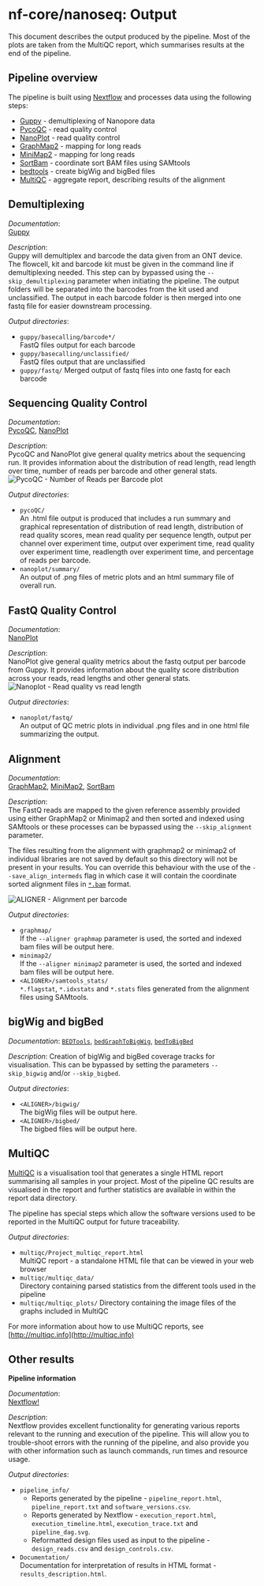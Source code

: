 # nf-core/nanoseq: Output

This document describes the output produced by the pipeline. Most of the plots are taken from the MultiQC report, which summarises results at the end of the pipeline.

## Pipeline overview

The pipeline is built using [Nextflow](https://www.nextflow.io/) and processes data using the following steps:

* [Guppy](#guppy) - demultiplexing of Nanopore data
* [PycoQC](#pycoqc) - read quality control
* [NanoPlot](#nanoplot) - read quality control
* [GraphMap2](#graphmap2) - mapping for long reads
* [MiniMap2](#minimap2) - mapping for long reads
* [SortBam](#sortbam) - coordinate sort BAM files using SAMtools
* [bedtools](#bedtools) - create bigWig and bigBed files 
* [MultiQC](#multiqc) - aggregate report, describing results of the alignment

## Demultiplexing

*Documentation*:  
[Guppy](https://nanoporetech.com/nanopore-sequencing-data-analysis)

*Description*:  
Guppy will demultiplex and barcode the data given from an ONT device. The flowcell, kit and barcode kit must be given in the command line if demultiplexing needed. This step can by bypassed using the `--skip_demultiplexing` parameter when initiating the pipeline. The output folders will be separated into the barcodes from the kit used and unclassified. The output in each barcode folder is then merged into one fastq file for easier downstream processing.

*Output directories*:

* `guppy/basecalling/barcode*/`  
  FastQ files output for each barcode
* `guppy/basecalling/unclassified/`  
  FastQ files output that are unclassified
* `guppy/fastq/`
  Merged output of fastq files into one fastq for each barcode

## Sequencing Quality Control

*Documentation*:  
[PycoQC](https://github.com/a-slide/pycoQC), [NanoPlot](https://github.com/wdecoster/NanoPlot)

*Description*:  
PycoQC and NanoPlot give general quality metrics about the sequencing run. It provides information about the distribution of read length, read length over time, number of reads per barcode and other general stats.
![PycoQC - Number of Reads per Barcode plot](images/NumberofReadsperBarcode.png)

*Output directories*:

* `pycoQC/`  
  An .html file output is produced that includes a run summary and graphical representation of distribution of read length, distribution of read quality scores, mean read quality per sequence length, output per channel over experiment time, output over experiment time, read quality over experiment time, readlength over experiment time, and percentage of reads per barcode.
* `nanoplot/summary/`  
  An output of .png files of metric plots and an html summary file of overall run.

## FastQ Quality Control
*Documentation*:  
[NanoPlot](https://github.com/wdecoster/NanoPlot)

*Description*:  
NanoPlot give general quality metrics about the fastq output per barcode from Guppy. It provides information about the quality score distribution across your reads, read lengths and other general stats.
![Nanoplot - Read quality vs read length](images/NanoPlot_output.png)

*Output directories*:

* `nanoplot/fastq/`  
  An output of QC metric plots in individual .png files and in one html file summarizing the output. 

## Alignment

*Documentation*:  
[GraphMap2](https://github.com/lbcb-sci/graphmap2), [MiniMap2](https://github.com/lh3/minimap2), [SortBam](http://www.htslib.org/doc/samtools.html)

*Description*:  
The FastQ reads are mapped to the given reference assembly provided using either GraphMap2 or Minimap2 and then sorted and indexed using SAMtools or these processes can be bypassed using the `--skip_alignment` parameter.

The files resulting from the alignment with graphmap2 or minimap2 of individual libraries are not saved by default so this directory will not be present in your results. You can override this behaviour with the use of the `--save_align_intermeds` flag in which case it will contain the coordinate sorted alignment files in [`*.bam`](https://samtools.github.io/hts-specs/SAMv1.pdf) format.

![ALIGNER - Alignment per barcode](images/mqc_samtools_alignment_plot_1.png)

*Output directories*:
* `graphmap/`  
  If the `--aligner graphmap` parameter is used, the sorted and indexed bam files will be output here.
* `minimap2/`  
  If the `--aligner minimap2` parameter is used, the sorted and indexed bam files will be output here.
* `<ALIGNER>/samtools_stats/`  
  `*.flagstat`, `*.idxstats` and `*.stats` files generated from the alignment files using SAMtools.

## bigWig and bigBed 

*Documentation*:
[`BEDTools`](https://github.com/arq5x/bedtools2/), [`bedGraphToBigWig`](http://hgdownload.soe.ucsc.edu/admin/exe/), [`bedToBigBed`](http://hgdownload.soe.ucsc.edu/admin/exe/)

*Description*:
Creation of bigWig and bigBed coverage tracks for visualisation. This can be bypassed by setting the parameters `--skip_bigwig` and/or `--skip_bigbed`.

*Output directories*:
* `<ALIGNER>/bigwig/`  
  The bigWig files will be output here.
* `<ALIGNER>/bigbed/`  
  The bigbed files will be output here.

## MultiQC

[MultiQC](http://multiqc.info) is a visualisation tool that generates a single HTML report summarising all samples in your project. Most of the pipeline QC results are visualised in the report and further statistics are available in within the report data directory.

The pipeline has special steps which allow the software versions used to be reported in the MultiQC output for future traceability.

*Output directories*:

* `multiqc/Project_multiqc_report.html`  
  MultiQC report - a standalone HTML file that can be viewed in your web browser
* `multiqc/multiqc_data/`  
  Directory containing parsed statistics from the different tools used in the pipeline
* `multiqc/multiqc_plots/`
  Directory containing the image files of the graphs included in MultiQC

For more information about how to use MultiQC reports, see [http://multiqc.info](http://multiqc.info)

## Other results

**Pipeline information**

  *Documentation*:  
  [Nextflow!](https://www.nextflow.io/docs/latest/tracing.html)

  *Description*:  
  Nextflow provides excellent functionality for generating various reports relevant to the running and execution of the pipeline. This will allow you to trouble-shoot errors with the running of the pipeline, and also provide you with other information such as launch commands, run times and resource usage.

  *Output directories*:
  * `pipeline_info/`  
    * Reports generated by the pipeline - `pipeline_report.html`, `pipeline_report.txt` and `software_versions.csv`.
    * Reports generated by Nextflow - `execution_report.html`, `execution_timeline.html`, `execution_trace.txt` and `pipeline_dag.svg`.
    * Reformatted design files used as input to the pipeline - `design_reads.csv` and `design_controls.csv`.
  * `Documentation/`  
    Documentation for interpretation of results in HTML format - `results_description.html`.
